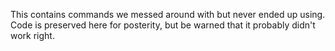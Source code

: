 This contains commands we messed around with but never ended up using.  
Code is preserved here for posterity, but be warned that it probably didn't work right.